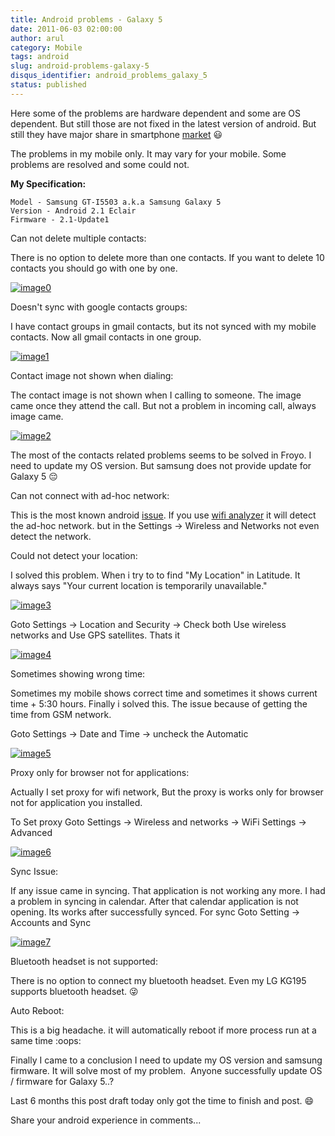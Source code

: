 ```yaml
---
title: Android problems - Galaxy 5
date: 2011-06-03 02:00:00
author: arul
category: Mobile
tags: android
slug: android-problems-galaxy-5
disqus_identifier: android_problems_galaxy_5
status: published
---
```


Here some of the problems are hardware dependent and some are OS
dependent. But still those are not fixed in the latest version of
android. But still they have major share in smartphone
[market](http://news.cnet.com/8301-13506_3-20051610-17.html) 😃

The problems in my mobile only. It may vary for your mobile. Some
problems are resolved and some could not.

**My Specification:**

``` text
Model - Samsung GT-I5503 a.k.a Samsung Galaxy 5
Version - Android 2.1 Eclair
Firmware - 2.1-Update1
```

Can not delete multiple contacts:

There is no option to delete more than one contacts. If you want to
delete 10 contacts you should go with one by one.

[![image0](http://4.bp.blogspot.com/-KH60R4Err7w/Teh6HZO4LPI/AAAAAAAAAoE/NAHpDWfzUTA/s400/contact-delete.png)](http://4.bp.blogspot.com/-KH60R4Err7w/Teh6HZO4LPI/AAAAAAAAAoE/NAHpDWfzUTA/s1600/contact-delete.png)

Doesn\'t sync with google contacts groups:

I have contact groups in gmail contacts, but its not synced with my
mobile contacts. Now all gmail contacts in one group.

[![image1](http://4.bp.blogspot.com/-5s8lYPDeNqE/Teh8LORd-eI/AAAAAAAAAo4/BLu9_Pa0IRQ/s400/contact-groups-notshow.png)](http://4.bp.blogspot.com/-5s8lYPDeNqE/Teh8LORd-eI/AAAAAAAAAo4/BLu9_Pa0IRQ/s1600/contact-groups-notshow.png)

Contact image not shown when dialing:

The contact image is not shown when I calling to someone. The image came
once they attend the call. But not a problem in incoming call, always
image came.

[![image2](http://3.bp.blogspot.com/-AH6-Qg3VunA/Teh6H24FZOI/AAAAAAAAAoY/zy7NvAvtHDo/s400/dialing-noimage.png)](http://3.bp.blogspot.com/-AH6-Qg3VunA/Teh6H24FZOI/AAAAAAAAAoY/zy7NvAvtHDo/s1600/dialing-noimage.png)

The most of the contacts related problems seems to be solved in Froyo. I
need to update my OS version. But samsung does not provide update for
Galaxy 5 😔

Can not connect with ad-hoc network:

This is the most known android
[issue](http://code.google.com/p/android/issues/detail?id=82). If you
use [wifi
analyzer](https://market.android.com/details?id=com.farproc.wifi.analyzer)
it will detect the ad-hoc network. but in the Settings → Wireless and
Networks not even detect the network.

Could not detect your location:

I solved this problem. When i try to to find \"My Location\"
in Latitude. It always says \"Your current location is temporarily
unavailable.\"

[![image3](http://2.bp.blogspot.com/-OSbeWkLRma0/TeiAbCrjOAI/AAAAAAAAApA/S2VBY0HFGAU/s400/location-unavailable.png)](http://2.bp.blogspot.com/-OSbeWkLRma0/TeiAbCrjOAI/AAAAAAAAApA/S2VBY0HFGAU/s1600/location-unavailable.png)

Goto Settings → Location and Security → Check both Use wireless networks
and Use GPS satellites. Thats it

[![image4](http://2.bp.blogspot.com/-W1oDYw97SWY/Teh6IYfCMEI/AAAAAAAAAog/zR5-KvaXQV4/s400/network-doesn%2527t-detect-location.png)](http://2.bp.blogspot.com/-W1oDYw97SWY/Teh6IYfCMEI/AAAAAAAAAog/zR5-KvaXQV4/s1600/network-doesn%2527t-detect-location.png)

Sometimes showing wrong time:

Sometimes my mobile shows correct time and sometimes it shows current
time + 5:30 hours. Finally i solved this. The issue because of getting
the time from GSM network.

Goto Settings → Date and Time → uncheck the Automatic

[![image5](http://1.bp.blogspot.com/-uk3YT5CaQYI/TeiC3OgyXmI/AAAAAAAAApI/4LOvxT30zg8/s400/network-automatic-wrongtime.png)](http://1.bp.blogspot.com/-uk3YT5CaQYI/TeiC3OgyXmI/AAAAAAAAApI/4LOvxT30zg8/s1600/network-automatic-wrongtime.png)

Proxy only for browser not for applications:

Actually I set proxy for wifi network, But the proxy is works only for
browser not for application you installed.

To Set proxy Goto Settings → Wireless and networks → WiFi Settings →
Advanced

[![image6](http://2.bp.blogspot.com/-3Pac3sUFvs8/Teh6IvidBjI/AAAAAAAAAoo/XldaRO1H_wg/s400/network-proxy.png)](http://2.bp.blogspot.com/-3Pac3sUFvs8/Teh6IvidBjI/AAAAAAAAAoo/XldaRO1H_wg/s1600/network-proxy.png)

Sync Issue:

If any issue came in syncing. That application is not working any more.
I had a problem in syncing in calendar. After that calendar application
is not opening. Its works after successfully synced. For sync Goto
Setting → Accounts and Sync

[![image7](http://3.bp.blogspot.com/-DNJ1vX9sKlg/TeiGFSZPEXI/AAAAAAAAApQ/o3U4o2lEiKw/s400/sync-calendar.png)](http://3.bp.blogspot.com/-DNJ1vX9sKlg/TeiGFSZPEXI/AAAAAAAAApQ/o3U4o2lEiKw/s1600/sync-calendar.png)

Bluetooth headset is not supported:

There is no option to connect my bluetooth headset. Even my LG KG195
supports bluetooth headset. 😜

Auto Reboot:

This is a big headache. it will automatically reboot if more process run
at a same time :oops:

Finally I came to a conclusion I need to update my OS version and
samsung firmware. It will solve most of my problem.  Anyone successfully
update OS / firmware for Galaxy 5..?

Last 6 months this post draft today only got the time to finish and
post. 😄

Share your android experience in comments\...
